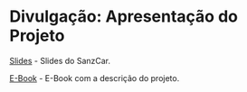 # Divulgação: Apresentação do Projeto

[Slides](slides.pdf) - Slides do SanzCar.

[E-Book](book.pdf) - E-Book com a descrição do projeto.

